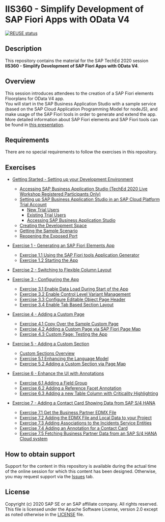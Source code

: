 # IIS360 - Simplify Development of SAP Fiori Apps with OData V4

[![REUSE status](https://api.reuse.software/badge/github.com/SAP-samples/teched2020-IIS360)](https://api.reuse.software/info/github.com/SAP-samples/teched2020-IIS360)

## Description

This repository contains the material for the SAP TechEd 2020 session\
**IIS360 - Simplify Development of SAP Fiori Apps with OData V4**.

## Overview

This session introduces attendees to the creation of a SAP Fiori elements Floorplans for OData V4 app.\
You will start in the SAP Business Application Studio with a sample service (based on the SAP Cloud Application Programming Model for nodeJS), and make usage of the SAP Fiori tools in order to generate and extend the app.\
More detailed information about SAP Fiori elements and SAP Fiori tools can be found in [this presentation](exercises/2020-12%20SAP_TechEd_2020_SAP_Fiori_elements_SID1120%20(IIS360).pdf).

## Requirements

There are no special requirements to follow the exercises in this repository.

## Exercises

- [Getting Started - Setting up your Development Environment](exercises/ex0#getting-started---setting-up-your-development-environment)
  - [Accessing SAP Business Application Studio (TechEd 2020 Live Workshop Registered Participants Only)](exercises/ex0#accessing-sap-business-application-studio-teched-2020-live-workshop-registered-participants-only)
  - [Setting up SAP Business Application Studio in an SAP Cloud Platform Trial Account](exercises/ex0#setting-up-sap-business-application-studio-in-an-sap-cloud-platform-trial-account)
    - [New Trial Users](exercises/ex0#new-trial-users)
    - [Existing Trial Users](exercises/ex0#existing-trial-users)
    - [Accessing SAP Business Application Studio](exercises/ex0#accessing-sap-business-application-studio)
  - [Creating the Development Space](exercises/ex0#creating-the-development-space)
  - [Getting the Sample Scenario](exercises/ex0#getting-the-sample-scenario)
  - [Reopening the Exposed Port](exercises/ex0#reopening-the-exposed-port)
  
- [Exercise 1 - Generating an SAP Fiori Elements App](exercises/ex1#exercise-1---generating-an-sap-fiori-elements-app)
  - [Exercise 1.1 Using the SAP Fiori tools Application Generator](exercises/ex1#exercise-11-using-the-sap-fiori-tools-application-generator)
  - [Exercise 1.2 Starting the App](exercises/ex1#exercise-12-starting-the-app)
  
- [Exercise 2 - Switching to Flexible Column Layout](exercises/ex2#exercise-2---switching-to-flexible-column-layout)

- [Exercise 3 - Configuring the App](exercises/ex3#exercise-3---configuring-the-app)
  - [Exercise 3.1 Enable Data Load During Start of the App](exercises/ex3#exercise-31-enable-data-load-during-start-of-the-app)
  - [Exercise 3.2 Enable Control Level Variant Management](exercises/ex3#exercise-32-enable-control-level-variant-managment)
  - [Exercise 3.3 Configure Editable Object Page Header](exercises/ex3#exercise-33-configure-editable-object-page-header)
  - [Exercise 3.4 Enable Tab Based Section Layout](exercises/ex3#exercise-34-enable-tab-based-section-layout)
  
- [Exercise 4 - Adding a Custom Page](exercises/ex4#exercise-4---adding-a-custom-page)
  - [Exercise 4.1 Copy Over the Sample Custom Page](exercises/ex4#exercise-41-copy-over-the-sample-custom-page)
  - [Exercise 4.2 Adding a Custom Page via SAP Fiori Page Map](exercises/ex4#exercise-42-adding-a-custom-page-via-sap-fiori-page-map)
  - [Exercise 4.3 Custom Page: Testing the App](exercises/ex4#exercise-43-custom-page-testing-the-app)
  
- [Exercise 5 - Adding a Custom Section](exercises/ex5#exercise-5---adding-a-custom-section)
  - [Custom Sections Overview](exercises/ex5#custom-sections-overview)
  - [Exercise 5.1 Enhancing the Language Model](exercises/ex5#exercise-51-enhancing-the-language-model)
  - [Exercise 5.2 Adding a Custom Section via Page Map](exercises/ex5#exercise-52-adding-a-custom-section-via-page-map)
  
- [Exercise 6 - Enhance the UI with Annotations](exercises/ex6#exercise-6---enhance-the-ui-with-annotations)
  - [Exercise 6.1 Adding a Field Group](exercises/ex6#exercise-61-adding-a-field-group)
  - [Exercise 6.2 Adding a Reference Facet Annotation](exercises/ex6#exercise-62-adding-a-reference-facet-annotation)
  - [Exercise 6.3 Adding a new Table Column with Criticality Highlighting](exercises/ex6#exercise-63-adding-a-new-table-column-with-criticality-highlighting)
  
- [Exercise 7 - Adding a Contact Card Showing Data from SAP S/4 HANA](exercises/ex7#exercise-7---adding-a-contact-card-showing-data-from-sap-s4-hana)
  - [Exercise 7.1 Get the Business Partner EDMX File](exercises/ex7#exercise-71-get-the-business-partner-edmx-file)
  - [Exercise 7.2 Adding the EDMX File and Local Data to your Project](exercises/ex7#exercise-72-adding-the-edmx-file-and-local-data-to-your-project)
  - [Exercise 7.3 Adding Associations to the Incidents Service Entities](exercises/ex7#exercise-73-adding-associations-to-the-incidents-service-entities)
  - [Exercise 7.4 Adding an Annotation for a Contact Card](excercises/ex7#exercise-74-adding-an-annotation-for-a-contact-card)
  - [Exercise 7.5 Fetching Business Partner Data from an SAP S/4 HANA Cloud system](exercises/ex7#exercise-75-fetching-business-partner-data-from-an-sap-s4-hana-cloud-system)

## How to obtain support

Support for the content in this repository is available during the actual time of the online session for which this content has been designed. Otherwise, you may request support via the [Issues](../../issues) tab.

## License
Copyright (c) 2020 SAP SE or an SAP affiliate company. All rights reserved. This file is licensed under the Apache Software License, version 2.0 except as noted otherwise in the [LICENSE](LICENSES/Apache-2.0.txt) file.
